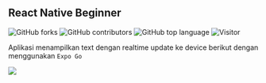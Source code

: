 ## React Native Beginner

![GitHub forks](https://img.shields.io/github/forks/aspsptyd/react-native-basic.svg) ![GitHub contributors](https://img.shields.io/github/contributors/aspsptyd/react-native-basic.svg) ![GitHub top language](https://img.shields.io/github/languages/top/aspsptyd/react-native-basic.svg) ![Visitor](https://visitor-badge.laobi.icu/badge?page_id=aspsptyd/react-native-basic)

Aplikasi menampilkan text dengan realtime update ke device berikut dengan menggunakan `Expo Go`

<img src="https://github.com/aspsptyd/react-native-basic/blob/master/screnshoot/Screen%20Recording%202022-12-22%20at%2015.41.22.gif" />
